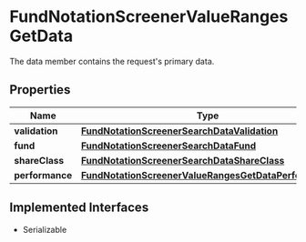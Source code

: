

# FundNotationScreenerValueRangesGetData

The data member contains the request's primary data.

## Properties

Name | Type | Description | Notes
------------ | ------------- | ------------- | -------------
**validation** | [**FundNotationScreenerSearchDataValidation**](FundNotationScreenerSearchDataValidation.md) |  |  [optional]
**fund** | [**FundNotationScreenerSearchDataFund**](FundNotationScreenerSearchDataFund.md) |  |  [optional]
**shareClass** | [**FundNotationScreenerSearchDataShareClass**](FundNotationScreenerSearchDataShareClass.md) |  |  [optional]
**performance** | [**FundNotationScreenerValueRangesGetDataPerformance**](FundNotationScreenerValueRangesGetDataPerformance.md) |  |  [optional]


## Implemented Interfaces

* Serializable


